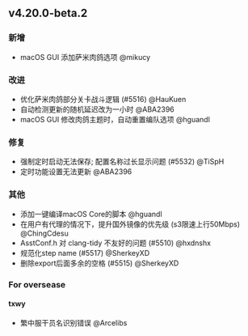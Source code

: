 ## v4.20.0-beta.2

### 新增

- macOS GUI 添加萨米肉鸽选项 @mikucy

### 改进

- 优化萨米肉鸽部分关卡战斗逻辑 (#5516) @HauKuen
- 自动检测更新的随机延迟改为一小时 @ABA2396
- macOS GUI 修改肉鸽主题时，自动重置编队选项 @hguandl

### 修复

- 强制定时启动无法保存; 配置名称过长显示问题 (#5532) @TiSpH
- 定时功能设置无法更新 @ABA2396

### 其他

- 添加一键编译macOS Core的脚本 @hguandl
- 在用户有代理的情况下，提升国外镜像的优先级 (s3限速上行50Mbps) @ChingCdesu
- AsstConf.h 对 clang-tidy 不友好的问题 (#5510) @hxdnshx
- 规范化step name (#5517) @SherkeyXD
- 删除export后面多余的空格 (#5515) @SherkeyXD

### For oversease

#### txwy

- 繁中服干员名识别错误 @Arcelibs

